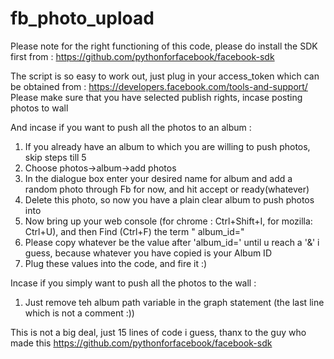 # fb_photo_upload

Please note for the right functioning of this code, please do install the SDK first from :
https://github.com/pythonforfacebook/facebook-sdk

The script is so easy to work out, just plug in your access_token which can be obtained from :
https://developers.facebook.com/tools-and-support/
Please make sure that you have selected publish rights, incase posting photos to wall

And incase if you want to push all the photos to an album : 
1. If you already have an album to which you are willing to push photos, skip steps till 5
2. Choose photos->album->add photos
3. In the dialogue box enter your desired name for album and add a random photo through Fb for now, and hit accept or ready(whatever)
4. Delete this photo, so now you have a plain clear album to push photos into
5. Now bring up your web console (for chrome : Ctrl+Shift+I, for mozilla: Ctrl+U), and then Find (Ctrl+F) the term " album_id="
6. Please copy whatever be the value after 'album_id=' until u reach a '&' i guess, because whatever you have copied is your Album ID
7. Plug these values into the code, and fire it :)

Incase if you simply want to push all the photos to the wall :
1. Just remove teh album path variable in the graph statement (the last line which is not a comment :))

This is not a big deal, just 15 lines of code i guess, thanx to the guy who made this https://github.com/pythonforfacebook/facebook-sdk
